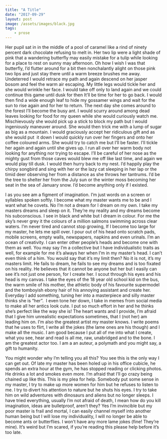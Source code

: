 ```yaml
---
title: "A Title"
date: "2017-09-29"
layout: post
image: /assets/images/black.jpg
tags: 
    - prose
---
```


Her pupil sat in in the middle of a pool of caramel like a rind of ninety percent dark chocolate refusing to melt in. Her two lip were a light shade of pink that a wandering butterfly may easily mistake for a tulip while looking for a place to rest on sunny may afternoon. Oh how I wish I was that butterfly, I’d flutter around for a bit then nonchalantly alight on those pink two lips and just stay there until a warm breeze brushes me away. Undeterred I would retrace my path and again descend on her jasper bosom and feel the warm air escaping. My little legs would tickle her and she would wrinkle her face. I would take off only to land again and we could continue this game until dusk for then It’ll be time for her to go back. I would then find a wide enough leaf to hide my gossamer wings and wait for the sun to rise again and for her to return. The next day she comes around to the forest I’ll become the busy ant. I would scurry around among dead leaves looking for food for my queen while she would curiously watch me. Mischievously she would pick up a stick to block my path but I would ingeniously maneuver around. She would then trick me with a lump of sugar as big as a mountain. I would graciously accept her ridiculous gift and as she would put  it down I would quickly run over her fingers and onto her coffee coloured arms. She would try to catch me but I’ll be faster. I’ll tickle her again and again until she gives up. I run all over her warm body not looking for anything nor trying to escape. I’ll be careful of her nose as the mighty gust from those caves would blew me off like last time, and again we would play till dusk. I would then hurry back to my nest. I’d happily play the chirpy songbird and sing with her or the lazy cat sleeping in her lap or the timid deer observing her from a distance as she throws her tantrums. I’d be the tree to shelter her from the July sun or the winter moss becoming her seat in the sea of January snow. I’d become anything only if I existed.

I as you see am a figment of imagination. I’m just words on a screen or syllables spoken softly. I become what my master wants me to be and I want what he covets. No I’m not a dream for I dream on my own. I take my masters dreams and sleep on it. They’re my reality and my dreams become his subconscious. I see in black and white but I dream in colour. For me the sky’s never grey it the colours of a million salmons swimming across clear waters. I’m never tired and cannot stop growing, If I become too large for my master, he lets me spill over. I pour out of his head onto scratch pads, mobile screens, empty walls, newspapers, napkins and even urinals. I’m an ocean of creativity. I can enter other people’s heads and become one with them as well. You may say I’m a collective but I have individualistic traits as well, for example for me it’s always her when I’m in my master’s head. I can’t even think of a him. You would say that it’s my limit then? No it is not, it’s my masters limit. He fails to dream, he fails to see my dreams and is too fixated on his reality. He believes that it cannot be anyone but her but I easily can see it’s not just one person, for I create her. I scout through his eyes and his head is my canvas. I take the eyes of the 18 year old school kid on the bus, the warm smile of his mother, the athletic body of his favourite supermodel and the tomboyish ebony hair of his annoying assistant and create her. Everyday I add something, tuning her into a masterpiece and silly master thinks she is “her”.  I even tone her down, I take in memes from social media to make all her antics look cute. I put so much effort in her and he thinks she’s perfect like the way she is! The heart wants and I provide, I’m afraid that I give him unrealistic expectations sometimes, that I (not her) am leading him on. I’m also the greatest artist my master knows. I write poems that he uses to flirt, I write all the jokes (the lame ones are his though) and I make all the music. I am good because I put all of me into what I create, what you see, hear and read is all me, raw, unabridged and to the bone. I am the greatest actor too. I am a an auteur, a polymath and you might say, a gift to humanity.

You might wonder why I’m telling you all this? You see this is the only way I can get out. Of late my master has been holed up in his office cubicle, he spends an extra hour at the gym, he has stopped reading or clicking photos. He drinks a lot and smokes even more. I’m afraid that I’ll go crazy being chained up like this. This is my plea for help. Somebody put some sense in my master, I try to make up more women for him but he refuses to listen to me. I try to divert his attention to nature but he shuts his eyes. I try to take him on wild adventures with dinosaurs and aliens but no longer sleeps. I have tried everything, usually I’m not afraid of death, I mean how do you kill imagination, ideas are bulletproof, aren’t they? Yes I’m invincible but my poor master is frail and mortal, I can easily channel myself into another human being but I will lose my individuality, I will no longer be able to become ants or butterflies. I won’t have any more lame jokes (fine! They’re mine). It’s weird but I’m scared, if you’re reading this please help before it’s too late.
